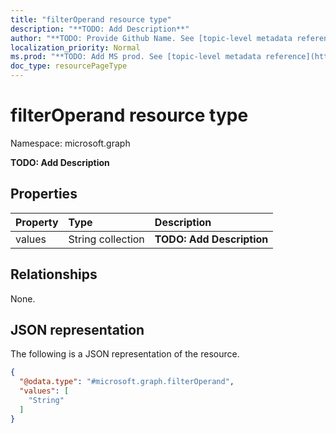```yaml
---
title: "filterOperand resource type"
description: "**TODO: Add Description**"
author: "**TODO: Provide Github Name. See [topic-level metadata reference](https://msgo.azurewebsites.net/add/document/guidelines/metadata.html#topic-level-metadata)**"
localization_priority: Normal
ms.prod: "**TODO: Add MS prod. See [topic-level metadata reference](https://msgo.azurewebsites.net/add/document/guidelines/metadata.html#topic-level-metadata)**"
doc_type: resourcePageType
---
```


# filterOperand resource type

Namespace: microsoft.graph



**TODO: Add Description**

## Properties
|Property|Type|Description|
|:---|:---|:---|
|values|String collection|**TODO: Add Description**|

## Relationships
None.

## JSON representation
The following is a JSON representation of the resource.
<!-- {
  "blockType": "resource",
  "@odata.type": "microsoft.graph.filterOperand"
}
-->
``` json
{
  "@odata.type": "#microsoft.graph.filterOperand",
  "values": [
    "String"
  ]
}
```

